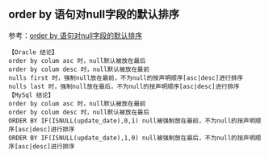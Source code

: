 ## order by 语句对null字段的默认排序
参考：[order by 语句对null字段的默认排序](http://blog.csdn.net/oxcow/article/details/6554168)
````aidl
【Oracle 结论】 
order by colum asc 时，null默认被放在最后
order by colum desc 时，null默认被放在最前
nulls first 时，强制null放在最前，不为null的按声明顺序[asc|desc]进行排序
nulls last 时，强制null放在最后，不为null的按声明顺序[asc|desc]进行排序 
【MySql 结论】
order by colum asc 时，null默认被放在最前
order by colum desc 时，null默认被放在最后
ORDER BY IF(ISNULL(update_date),0,1) null被强制放在最前，不为null的按声明顺序[asc|desc]进行排序
ORDER BY IF(ISNULL(update_date),1,0) null被强制放在最后，不为null的按声明顺序[asc|desc]进行排序
````